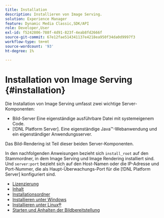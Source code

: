 ```yaml
---
title: Installation
description: Installieren von Image Serving.
solution: Experience Manager
feature: Dynamic Media Classic,SDK/API
role: Developer,User
exl-id: f5242806-788f-4d91-823f-4eab8fd2666f
source-git-commit: 67e12fae514341137e4218ea950f34da0d9997f3
workflow-type: tm+mt
source-wordcount: '93'
ht-degree: 1%

---
```


# Installation von Image Serving {#installation}

Die Installation von Image Serving umfasst zwei wichtige Server-Komponenten:

* Bild-Server Eine eigenständige ausführbare Datei mit systemeigenem Code.
* [!DNL Platform Server]. Eine eigenständige Java™-Webanwendung und ein eigenständiger Anwendungsserver.

Das Bild-Rendering ist Teil dieser beiden Server-Komponenten.

In den nachfolgenden Anweisungen bezieht sich `install_root` auf den Stammordner, in dem Image Serving und Image Rendering installiert sind. Und `server:port` bezieht sich auf den Host-Namen oder die IP-Adresse und Port-Nummer, die als Haupt-Überwachungs-Port für die [!DNL Platform Server] konfiguriert sind.

* [Lizenzierung](c-licensing.md)
* [Inhalt](c-contents.md)
* [Installationsordner](c-install-folder.md)
* [Installieren unter Windows](t-installing-on-windows/t-installing-on-windows.md)
* [Installieren unter Linux®](c-installing-linux/c-installing-linux.md)
* [Starten und Anhalten der Bildbereitstellung](t-starting-and-stopping/t-starting-and-stopping.md)

